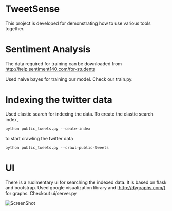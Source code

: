 TweetSense
==========

This project is developed for demonstrating how to use various tools together.

Sentiment Analysis
==================

The data required for training can be downloaded from http://help.sentiment140.com/for-students

Used naive bayes for training our model. Check our train.py. 

Indexing the twitter data
=========================

Used elastic search for indexing the data. To create the elastic search index, 

```
python public_tweets.py --ceate-index
```

to start crawling the twitter data 

```
python public_tweets.py --crawl-public-tweets
````

UI
==

There is a rudimentary ui for searching the indexed data. It is based on flask and bootstrap. Used google visualization library and [http://dygraphs.com/] for graphs. Checkout ui/server.py

![ScreenShot](http://static.sairahul.com/tweetsense_1.png)
